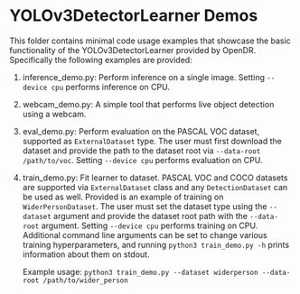 # YOLOv3DetectorLearner Demos

This folder contains minimal code usage examples that showcase the basic functionality of the YOLOv3DetectorLearner 
provided by OpenDR. Specifically the following examples are provided:
1. inference_demo.py: Perform inference on a single image. Setting `--device cpu` performs inference on CPU.

2. webcam_demo.py: A simple tool that performs live object detection using a webcam.
   
3. eval_demo.py: Perform evaluation on the PASCAL VOC dataset, supported as `ExternalDataset` type. The user must first 
   download the dataset and provide the path to the dataset root via `--data-root /path/to/voc`. 
   Setting `--device cpu` performs evaluation on CPU. 
   
4. train_demo.py: Fit learner to dataset. PASCAL VOC and COCO datasets are supported via `ExternalDataset` class and any 
   `DetectionDataset` can be used as well. Provided is an example of training on `WiderPersonDataset`. The user must set the 
   dataset type using the `--dataset` argument and provide the dataset root path with the `--data-root` argument. 
   Setting `--device cpu` performs training on CPU. Additional command line arguments can be set to change various training 
   hyperparameters, and running `python3 train_demo.py -h` prints information about them on stdout.
   
    Example usage:
   `python3 train_demo.py --dataset widerperson --data-root /path/to/wider_person`